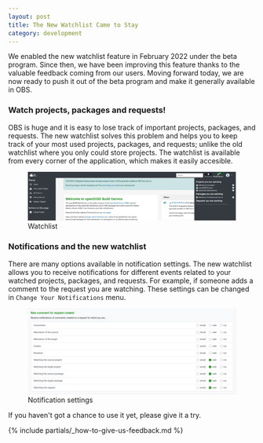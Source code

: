```yaml
---
layout: post
title: The New Watchlist Came to Stay
category: development
---
```


We enabled the new watchlist feature in February 2022 under the beta program.
Since then, we have been improving this feature thanks to the valuable feedback coming from our users. Moving
forward today, we are now ready to push it out of the beta program and make it generally available in OBS.

### Watch projects, packages and requests!

OBS is huge and it is easy to lose track of important projects, packages, and requests.
The new watchlist solves this problem and helps you to keep track of your most used projects,
packages, and requests; unlike the old watchlist where you only could store projects.
The watchlist is available from every corner of the application,
which makes it easily accesible.

<figure>
  <img src="/images/posts/sprint_126_watchlist_rollout.png" alt="Watchlist" />
  <figcaption>Watchlist</figcaption>
</figure>

### Notifications and the new watchlist

There are many options available in notification settings. The new watchlist allows you to receive
notifications for different events related to your watched projects, packages, and requests. For example,
if someone adds a comment to the request you are watching. These settings can be changed in `Change Your Notifications` menu.

<figure>
  <img src="/images/posts/sprint_126_notification_settings.png" alt="Watchlist" />
  <figcaption>Notification settings</figcaption>
</figure>

If you haven't got a chance to use it yet, please give it a try.

{% include partials/_how-to-give-us-feedback.md %}

